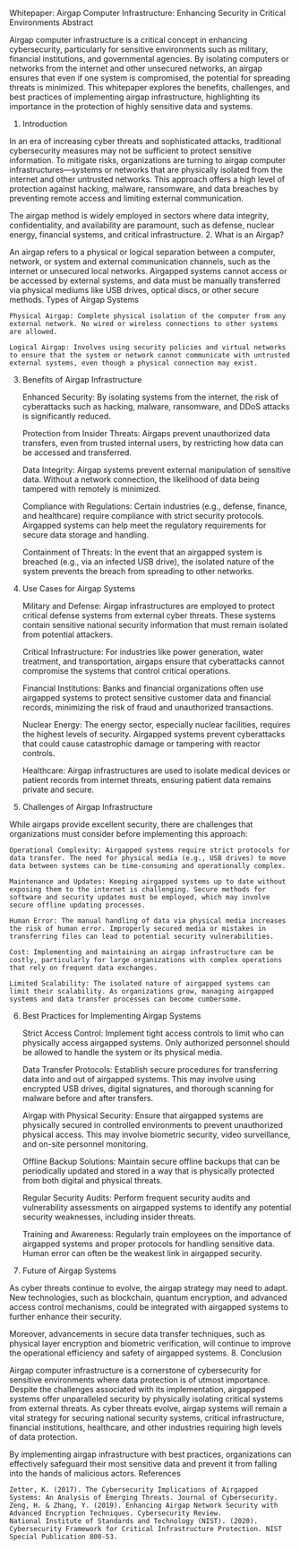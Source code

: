Whitepaper: Airgap Computer Infrastructure: Enhancing Security in Critical Environments
Abstract

Airgap computer infrastructure is a critical concept in enhancing cybersecurity, particularly for sensitive environments such as military, financial institutions, and governmental agencies. By isolating computers or networks from the internet and other unsecured networks, an airgap ensures that even if one system is compromised, the potential for spreading threats is minimized. This whitepaper explores the benefits, challenges, and best practices of implementing airgap infrastructure, highlighting its importance in the protection of highly sensitive data and systems.
1. Introduction

In an era of increasing cyber threats and sophisticated attacks, traditional cybersecurity measures may not be sufficient to protect sensitive information. To mitigate risks, organizations are turning to airgap computer infrastructures—systems or networks that are physically isolated from the internet and other untrusted networks. This approach offers a high level of protection against hacking, malware, ransomware, and data breaches by preventing remote access and limiting external communication.

The airgap method is widely employed in sectors where data integrity, confidentiality, and availability are paramount, such as defense, nuclear energy, financial systems, and critical infrastructure.
2. What is an Airgap?

An airgap refers to a physical or logical separation between a computer, network, or system and external communication channels, such as the internet or unsecured local networks. Airgapped systems cannot access or be accessed by external systems, and data must be manually transferred via physical mediums like USB drives, optical discs, or other secure methods.
Types of Airgap Systems

    Physical Airgap: Complete physical isolation of the computer from any external network. No wired or wireless connections to other systems are allowed.

    Logical Airgap: Involves using security policies and virtual networks to ensure that the system or network cannot communicate with untrusted external systems, even though a physical connection may exist.

3. Benefits of Airgap Infrastructure

    Enhanced Security: By isolating systems from the internet, the risk of cyberattacks such as hacking, malware, ransomware, and DDoS attacks is significantly reduced.

    Protection from Insider Threats: Airgaps prevent unauthorized data transfers, even from trusted internal users, by restricting how data can be accessed and transferred.

    Data Integrity: Airgap systems prevent external manipulation of sensitive data. Without a network connection, the likelihood of data being tampered with remotely is minimized.

    Compliance with Regulations: Certain industries (e.g., defense, finance, and healthcare) require compliance with strict security protocols. Airgapped systems can help meet the regulatory requirements for secure data storage and handling.

    Containment of Threats: In the event that an airgapped system is breached (e.g., via an infected USB drive), the isolated nature of the system prevents the breach from spreading to other networks.

4. Use Cases for Airgap Systems

    Military and Defense: Airgap infrastructures are employed to protect critical defense systems from external cyber threats. These systems contain sensitive national security information that must remain isolated from potential attackers.

    Critical Infrastructure: For industries like power generation, water treatment, and transportation, airgaps ensure that cyberattacks cannot compromise the systems that control critical operations.

    Financial Institutions: Banks and financial organizations often use airgapped systems to protect sensitive customer data and financial records, minimizing the risk of fraud and unauthorized transactions.

    Nuclear Energy: The energy sector, especially nuclear facilities, requires the highest levels of security. Airgapped systems prevent cyberattacks that could cause catastrophic damage or tampering with reactor controls.

    Healthcare: Airgap infrastructures are used to isolate medical devices or patient records from internet threats, ensuring patient data remains private and secure.

5. Challenges of Airgap Infrastructure

While airgaps provide excellent security, there are challenges that organizations must consider before implementing this approach:

    Operational Complexity: Airgapped systems require strict protocols for data transfer. The need for physical media (e.g., USB drives) to move data between systems can be time-consuming and operationally complex.

    Maintenance and Updates: Keeping airgapped systems up to date without exposing them to the internet is challenging. Secure methods for software and security updates must be employed, which may involve secure offline updating processes.

    Human Error: The manual handling of data via physical media increases the risk of human error. Improperly secured media or mistakes in transferring files can lead to potential security vulnerabilities.

    Cost: Implementing and maintaining an airgap infrastructure can be costly, particularly for large organizations with complex operations that rely on frequent data exchanges.

    Limited Scalability: The isolated nature of airgapped systems can limit their scalability. As organizations grow, managing airgapped systems and data transfer processes can become cumbersome.

6. Best Practices for Implementing Airgap Systems

    Strict Access Control: Implement tight access controls to limit who can physically access airgapped systems. Only authorized personnel should be allowed to handle the system or its physical media.

    Data Transfer Protocols: Establish secure procedures for transferring data into and out of airgapped systems. This may involve using encrypted USB drives, digital signatures, and thorough scanning for malware before and after transfers.

    Airgap with Physical Security: Ensure that airgapped systems are physically secured in controlled environments to prevent unauthorized physical access. This may involve biometric security, video surveillance, and on-site personnel monitoring.

    Offline Backup Solutions: Maintain secure offline backups that can be periodically updated and stored in a way that is physically protected from both digital and physical threats.

    Regular Security Audits: Perform frequent security audits and vulnerability assessments on airgapped systems to identify any potential security weaknesses, including insider threats.

    Training and Awareness: Regularly train employees on the importance of airgapped systems and proper protocols for handling sensitive data. Human error can often be the weakest link in airgapped security.

7. Future of Airgap Systems

As cyber threats continue to evolve, the airgap strategy may need to adapt. New technologies, such as blockchain, quantum encryption, and advanced access control mechanisms, could be integrated with airgapped systems to further enhance their security.

Moreover, advancements in secure data transfer techniques, such as physical layer encryption and biometric verification, will continue to improve the operational efficiency and safety of airgapped systems.
8. Conclusion

Airgap computer infrastructure is a cornerstone of cybersecurity for sensitive environments where data protection is of utmost importance. Despite the challenges associated with its implementation, airgapped systems offer unparalleled security by physically isolating critical systems from external threats. As cyber threats evolve, airgap systems will remain a vital strategy for securing national security systems, critical infrastructure, financial institutions, healthcare, and other industries requiring high levels of data protection.

By implementing airgap infrastructure with best practices, organizations can effectively safeguard their most sensitive data and prevent it from falling into the hands of malicious actors.
References

    Zetter, K. (2017). The Cybersecurity Implications of Airgapped Systems: An Analysis of Emerging Threats. Journal of Cybersecurity.
    Zeng, H. & Zhang, Y. (2019). Enhancing Airgap Network Security with Advanced Encryption Techniques. Cybersecurity Review.
    National Institute of Standards and Technology (NIST). (2020). Cybersecurity Framework for Critical Infrastructure Protection. NIST Special Publication 800-53.
